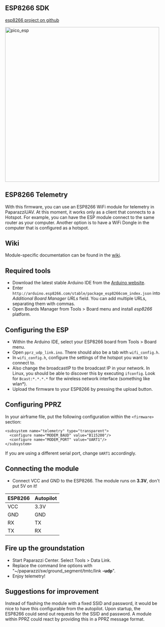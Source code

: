 ## ESP8266 SDK

[esp8266 project on github](https://github.com/esp8266/Arduino)


<img src="pictures/pico-esp.jpg" alt="pico_esp" width="500"/>

## ESP8266 Telemetry

With this firmware, you can use an ESP8266 WiFi module for telemetry in PaparazziUAV. At this moment, it works only as a client that connects to a Hotspot. For example, you can have the ESP module connect to the same router as your computer. Another option is to have a WiFi Dongle in the computer that is configured as a hotspot.

## Wiki

Module-specific documentation can be found in the [wiki](https://github.com/paparazzi/esp8266_udp_firmware/wiki).

## Required tools

- Download the latest stable Arduino IDE from the [Arduino website](http://www.arduino.cc/en/main/software).
- Enter ```http://arduino.esp8266.com/stable/package_esp8266com_index.json``` into *Additional Board Manager URLs* field. You can add multiple URLs, separating them with commas.
- Open Boards Manager from Tools > Board menu and install *esp8266* platform.

## Configuring the ESP
- Within the Arduino IDE, select your ESP8266 board from Tools > Board menu.
- Open `pprz_udp_link.ino`. There should also be a tab with `wifi_config.h`.
- In `wifi_config.h`, configure the settings of the hotspot you want to connect to.
- Also change the broadcastIP to the broadcast IP in your network. In Linux, you should be able to discover this by executing `ifconfig`. Look for `Bcast:*.*.*.*` for the wireless network interface (something like wlan*).
- Upload the firmware to your ESP8266 by pressing the upload button.

## Configuring PPRZ
In your airframe file, put the following configuration within the `<firmware>` section:
```
<subsystem name="telemetry" type="transparent">
  <configure name="MODEM_BAUD" value="B115200"/>
  <configure name="MODEM_PORT" value="UART1"/>
</subsystem>
```
If you are using a different serial port, change `UART1` accordingly.

## Connecting the module
- Connect VCC and GND to the ESP8266. The module runs on **3.3V**, don't put 5V on it!

| ESP8266 | Autopilot |
| --- | --- |
| VCC | 3.3V |
| GND | GND |
| RX | TX |
| TX | RX |

## Fire up the groundstation
- Start Paparazzi Center. Select Tools > Data Link.
- Replace the command line options with "~/paparazzi/sw/ground_segment/tmtc/link  **-udp**".
- Enjoy telemetry!

## Suggestions for improvement

Instead of flashing the module with a fixed SSID and password, it would be nice to have this configurable from the autopilot. Upon startup, the ESP8266 could send out requests for the SSID and password. A module within PPRZ could react by providing this in a PPRZ message format.
